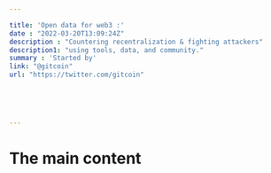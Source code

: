 ```yaml
---

title: 'Open data for web3 :'
date : "2022-03-20T13:09:24Z"
description : "Countering recentralization & fighting attackers"
description1: "using tools, data, and community."
summary : 'Started by'
link: "@gitcoin"
url: "https://twitter.com/gitcoin"


 
         

---
```


# The main content
